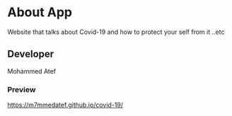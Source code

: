 # About App
Website that talks about Covid-19 and how to protect your self from it ..etc

## Developer
Mohammed Atef

### Preview
https://m7mmedatef.github.io/covid-19/

